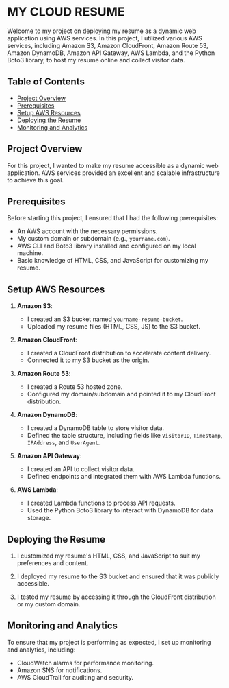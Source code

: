 # MY CLOUD RESUME

Welcome to my project on deploying my resume as a dynamic web application using AWS services. In this project, I utilized various AWS services, including Amazon S3, Amazon CloudFront, Amazon Route 53, Amazon DynamoDB, Amazon API Gateway, AWS Lambda, and the Python Boto3 library, to host my resume online and collect visitor data.

## Table of Contents

- [Project Overview](#project-overview)
- [Prerequisites](#prerequisites)
- [Setup AWS Resources](#setup-aws-resources)
- [Deploying the Resume](#deploying-the-resume)
- [Monitoring and Analytics](#monitoring-and-analytics)

## Project Overview

For this project, I wanted to make my resume accessible as a dynamic web application. AWS services provided an excellent and scalable infrastructure to achieve this goal.

## Prerequisites

Before starting this project, I ensured that I had the following prerequisites:

- An AWS account with the necessary permissions.
- My custom domain or subdomain (e.g., `yourname.com`).
- AWS CLI and Boto3 library installed and configured on my local machine.
- Basic knowledge of HTML, CSS, and JavaScript for customizing my resume.

## Setup AWS Resources

1. **Amazon S3**:
   - I created an S3 bucket named `yourname-resume-bucket`.
   - Uploaded my resume files (HTML, CSS, JS) to the S3 bucket.

2. **Amazon CloudFront**:
   - I created a CloudFront distribution to accelerate content delivery.
   - Connected it to my S3 bucket as the origin.

3. **Amazon Route 53**:
   - I created a Route 53 hosted zone.
   - Configured my domain/subdomain and pointed it to my CloudFront distribution.

4. **Amazon DynamoDB**:
   - I created a DynamoDB table to store visitor data.
   - Defined the table structure, including fields like `VisitorID`, `Timestamp`, `IPAddress`, and `UserAgent`.

5. **Amazon API Gateway**:
   - I created an API to collect visitor data.
   - Defined endpoints and integrated them with AWS Lambda functions.

6. **AWS Lambda**:
   - I created Lambda functions to process API requests.
   - Used the Python Boto3 library to interact with DynamoDB for data storage.

## Deploying the Resume

1. I customized my resume's HTML, CSS, and JavaScript to suit my preferences and content.

2. I deployed my resume to the S3 bucket and ensured that it was publicly accessible.

3. I tested my resume by accessing it through the CloudFront distribution or my custom domain.

## Monitoring and Analytics

To ensure that my project is performing as expected, I set up monitoring and analytics, including:

- CloudWatch alarms for performance monitoring.
- Amazon SNS for notifications.
- AWS CloudTrail for auditing and security.
